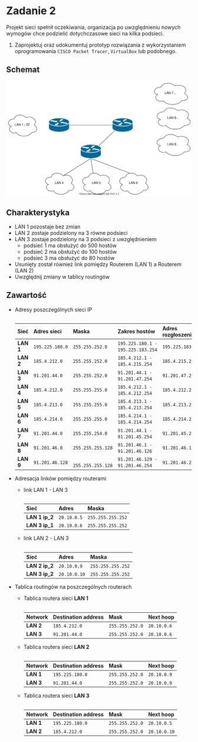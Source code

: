 # Zadanie 2

Projekt sieci spełnił oczekiwania, organizacja po uwzględnieniu nowych wymogów chce podzielić dotychczasowe sieci na kilka podsieci.

1. Zaprojektuj oraz udokumentuj prototyp rozwiązania z wykorzystaniem oprogramowania ``CISCO Packet Tracer``, ``VirtualBox`` lub podobnego. 

## Schemat

![zadanie 2](stage-02.svg)

## Charakterystyka
  * LAN 1 pozostaje bez zmian
  * LAN 2 zostaje podzielony na 3 równe podsieci
  * LAN 3 zostaje podzielony na 3 podsieci z uwzględnieniem
    * podsieć 1 ma obsłużyć do 500 hostów
    * podsieć 2 ma obsłużyć do 100 hostów
    * podsieć 3 ma obsłużyć do 80 hostów
  * Usunięty został również link pomiędzy Routerem (LAN 1) a Routerem (LAN 2)
  * Uwzględnij zmiany w tablicy routingów

## Zawartość

* Adresy poszczególnych sieci IP

    ##

    | Sieć | Adres sieci | Maska|  Zakres hostów   | Adres rozgłoszeniowy |
    | ------------ |----------- | ----------- | -----------  | ----------- |
    | **LAN 1** | ``195.225.180.0``   | `` 255.255.252.0 `` | `` 195.225.180.1 - 195.225.183.254 `` | `` 195.225.183.255 `` |
    | **LAN 2** | ``185.4.212.0``	| `` 255.255.252.0 `` | `` 185.4.212.1 - 185.4.215.254 `` | ``185.4.215.255`` |
    | **LAN 3** | ``91.201.44.0`` | `` 255.255.252.0 `` | `` 91.201.44.1 - 91.201.47.254 `` | `` 91.201.47.255 `` | 
    | **LAN 4** | ``185.4.212.0`` | ``255.255.255.0``  | `` 185.4.212.1 - 185.4.212.254 `` | ``185.4.212.255`` |
    | **LAN 5** | `` 185.4.213.0 `` | ``255.255.255.0`` | ``185.4.213.1 - 185.4.213.254`` | ``185.4.213.255`` |
    | **LAN 6** | `` 185.4.214.0 `` | ``255.255.255.0`` | `` 185.4.214.1 - 185.4.214.254 ``| ``185.4.214.255`` | 
    | **LAN 7** | `` 91.201.44.0 `` |	`` 255.255.254.0	`` | `` 91.201.44.1 - 91.201.45.254 `` |	`` 91.201.45.255 `` |
    | **LAN 8** | `` 91.201.46.0 `` |	`` 255.255.255.128 `` |	`` 91.201.46.1 - 91.201.46.126 `` |	`` 91.201.46.127 `` |		
    | **LAN 9** | `` 91.201.46.128 `` | ``	255.255.255.128 `` |	`` 91.201.46.129 - 91.201.46.254	`` | `` 91.201.46.255 `` |


* Adresacja linków pomiędzy routerami

    * link LAN 1 - LAN 3
        ## 

        | Sieć | Adres | Maska|
        | ------------ |----------- | ----------- |
        | **LAN 1 ip_2** | ``20.10.0.5``| `` 255.255.255.252 `` |
        | **LAN 3 ip_1** | ``20.10.0.6``| `` 255.255.255.252 `` | 
    
    * link LAN 2 - LAN 3
        ## 

        | Sieć | Adres | Maska|
        | ------------ |----------- | ----------- |
        | **LAN 2 ip_2** | ``20.10.0.9`` | `` 255.255.255.252 `` |
        | **LAN 3 ip_2** | ``20.10.0.10``| `` 255.255.255.252 `` | 

* Tablica routingów na poszczególnych routerach

    * Tablica routera sieci **LAN 1** 
        ## 

        | Network |  Destination address | Mask| Next hoop|
        | ------------ |----------- | ----------- |----------- |
        | **LAN 2** | ``185.4.212.0``| `` 255.255.252.0 `` |  ``20.10.0.6`` |
        | **LAN 3** | ``91.201.44.0`` | `` 255.255.252.0 ``| ``20.10.0.6`` | 

    * Tablica routera sieci **LAN 2** 
        ## 

        | Network |  Destination address | Mask| Next hoop|
        | ------------ |----------- | ----------- |----------- |
        | **LAN 1** | ``195.225.180.0``| `` 255.255.252.0 `` |  ``20.10.0.9`` |
        | **LAN 3** | ``91.201.44.0`` | `` 255.255.252.0 ``| ``20.10.0.9`` | 

    * Tablica routera sieci **LAN 3** 
        ## 

        | Network |  Destination address | Mask| Next hoop|
        | ------------ |----------- | ----------- |----------- |
        | **LAN 1** | ``195.225.180.0``| `` 255.255.252.0 `` |  ``20.10.0.5`` |
        | **LAN 2** | ``185.4.212.0`` | `` 255.255.252.0 ``| ``20.10.0.10`` |
